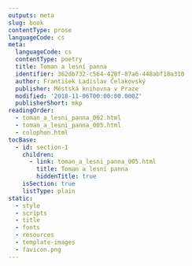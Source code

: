```yaml
---
outputs: meta
slug: book
contentType: prose
languageCode: cs
meta:
  languageCode: cs
  contentType: poetry
  title: Toman a lesní panna
  identifier: 362db732-c564-428f-87a6-448abf18a310
  author: František Ladislav Čelakovský
  publisher: Městská knihovna v Praze
  modified: '2018-11-06T00:00:00.000Z'
  publisherShort: mkp
readingOrder:
  - toman_a_lesni_panna_002.html
  - toman_a_lesni_panna_005.html
  - colophon.html
tocBase:
  - id: section-1
    children:
      - link: toman_a_lesni_panna_005.html
        title: Toman a lesní panna
        hiddenTitle: true
    isSection: true
    listType: plain
static:
  - style
  - scripts
  - title
  - fonts
  - resources
  - template-images
  - favicon.png
---
```


